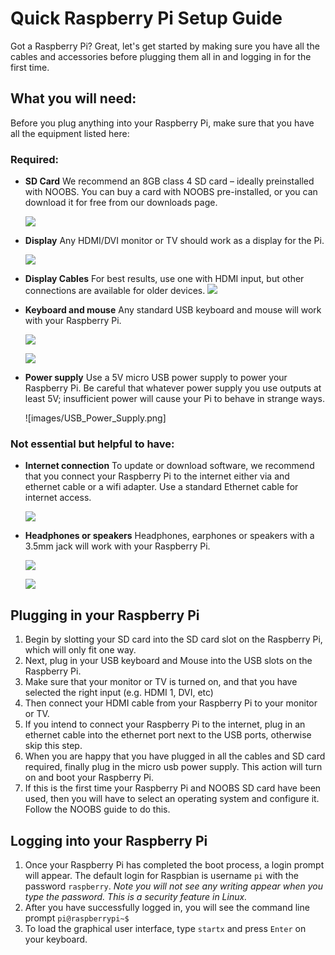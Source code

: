 # Quick Raspberry Pi Setup Guide

Got a Raspberry Pi? Great, let's get started by making sure you have all the cables and accessories before plugging them all in and logging in for the first time.

## What you will need:

Before you plug anything into your Raspberry Pi, make sure that you have all the equipment listed here:

### Required:
- **SD Card** We recommend an 8GB class 4 SD card – ideally preinstalled with NOOBS. You can buy a card with NOOBS pre-installed, or you can download it for free from our downloads page.

  ![](images/NOOBS_Card.png)

- **Display** Any HDMI/DVI monitor or TV should work as a display for the Pi. 

  ![](images/Monitor.png)

- **Display Cables** For best results, use one with HDMI input, but other connections are available for older devices. 
  ![](images/HDMI_Lead.png)

- **Keyboard and mouse** Any standard USB keyboard and mouse will work with your Raspberry Pi.

  ![](images/USB_Keyboard.png)
  
  ![](images/USB_Mouse.png)

- **Power supply** Use a 5V micro USB power supply to power your Raspberry Pi. Be careful that whatever power supply you use outputs at least 5V; insufficient power will cause your Pi to behave in strange ways.

  ![images/USB_Power_Supply.png]


### Not essential but helpful to have:

- **Internet connection** To update or download software, we recommend that you connect your Raspberry Pi to the internet either via and ethernet cable or a wifi adapter. Use a standard Ethernet cable for internet access.

  ![](images/Ethernet_Cable.png)

- **Headphones or speakers**  Headphones, earphones or speakers with a 3.5mm jack will work with your Raspberry Pi.

  ![](images/Headphones.png)
  
  ![](images/Speakers.png)

## Plugging in your Raspberry Pi

1. Begin by slotting your SD card into the SD card slot on the Raspberry Pi, which will only fit one way.
1. Next, plug in your USB keyboard and Mouse into the USB slots on the Raspberry Pi.
1. Make sure that your monitor or TV is turned on, and that you have selected the right input (e.g. HDMI 1, DVI, etc)
1. Then connect your HDMI cable from your Raspberry Pi to your monitor or TV.
1. If you intend to connect your Raspberry Pi to the internet, plug in an ethernet cable into the ethernet port next to the USB ports, otherwise skip this step.
1. When you are happy that you have plugged in all the cables and SD card required, finally plug in the micro usb power supply. This action will turn on and boot your Raspberry Pi.
1. If this is the first time your Raspberry Pi and NOOBS SD card have been used, then you will have to select an operating system and configure it. Follow the NOOBS guide to do this.

## Logging into your Raspberry Pi 

1. Once your Raspberry Pi has completed the boot process, a login prompt will appear. The default login for Raspbian is username `pi` with the password `raspberry`. *Note you will not see any writing appear when you type the password. This is a security feature in Linux.*
1. After you have successfully logged in, you will see the command line prompt `pi@raspberrypi~$`
1. To load the graphical user interface, type `startx` and press `Enter` on your keyboard.

